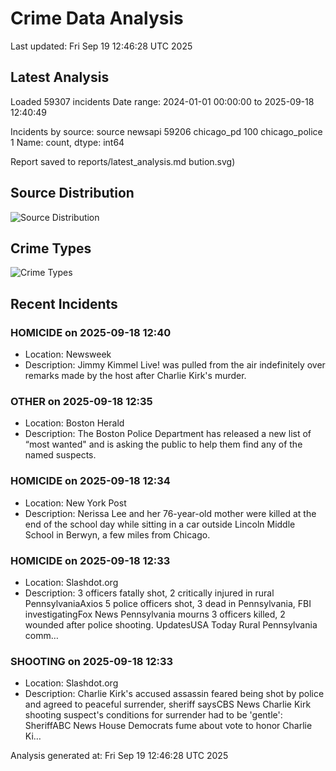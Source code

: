 # Crime Data Analysis
Last updated: Fri Sep 19 12:46:28 UTC 2025

## Latest Analysis

Loaded 59307 incidents
Date range: 2024-01-01 00:00:00 to 2025-09-18 12:40:49

Incidents by source:
source
newsapi           59206
chicago_pd          100
chicago_police        1
Name: count, dtype: int64

Report saved to reports/latest_analysis.md
bution.svg)

## Source Distribution
![Source Distribution](images/source_distribution.svg)

## Crime Types
![Crime Types](images/crime_types.svg)

## Recent Incidents

### HOMICIDE on 2025-09-18 12:40
- Location: Newsweek
- Description: Jimmy Kimmel Live! was pulled from the air indefinitely over remarks made by the host after Charlie Kirk's murder.


### OTHER on 2025-09-18 12:35
- Location: Boston Herald
- Description: The Boston Police Department has released a new list of “most wanted" and is asking the public to help them find any of the named suspects.


### HOMICIDE on 2025-09-18 12:34
- Location: New York Post
- Description: Nerissa Lee and her 76-year-old mother were killed at the end of the school day while sitting in a car outside Lincoln Middle School in Berwyn, a few miles from Chicago.


### HOMICIDE on 2025-09-18 12:33
- Location: Slashdot.org
- Description: 3 officers fatally shot, 2 critically injured in rural PennsylvaniaAxios 5 police officers shot, 3 dead in Pennsylvania, FBI investigatingFox News Pennsylvania mourns 3 officers killed, 2 wounded after police shooting. UpdatesUSA Today Rural Pennsylvania comm…


### SHOOTING on 2025-09-18 12:33
- Location: Slashdot.org
- Description: Charlie Kirk's accused assassin feared being shot by police and agreed to peaceful surrender, sheriff saysCBS News Charlie Kirk shooting suspect's conditions for surrender had to be 'gentle': SheriffABC News House Democrats fume about vote to honor Charlie Ki…

Analysis generated at: Fri Sep 19 12:46:28 UTC 2025
